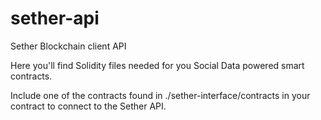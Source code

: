 # sether-api
Sether Blockchain client API

Here you'll find Solidity files needed for you Social Data powered smart contracts.

Include one of the contracts found in ./sether-interface/contracts in your contract to connect to the Sether API.